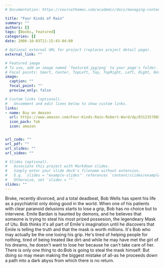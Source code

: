 ```yaml
---
# Documentation: https://sourcethemes.com/academic/docs/managing-content/

title: "Four Kinds of Rain"
summary: ""
authors: []
tags: [Books, Featured]
categories: []
date: 2006-10-03T21:15:43-04:00

# Optional external URL for project (replaces project detail page).
external_link: ""

# Featured image
# To use, add an image named `featured.jpg/png` to your page's folder.
# Focal points: Smart, Center, TopLeft, Top, TopRight, Left, Right, BottomLeft, Bottom, BottomRight.
image:
  caption: ""
  focal_point: ""
  preview_only: false

# Custom links (optional).
#   Uncomment and edit lines below to show custom links.
links:
- name: Buy on Amazon
  url: https://www.amazon.com/Four-Kinds-Rain-Robert-Ward/dp/031235780X
  icon_pack: fab
  icon: amazon


url_code: ""
url_pdf: ""
url_slides: ""
url_video: ""

# Slides (optional).
#   Associate this project with Markdown slides.
#   Simply enter your slide deck's filename without extension.
#   E.g. `slides = "example-slides"` references `content/slides/example-slides.md`.
#   Otherwise, set `slides = ""`.
slides: ""
---
```


Broke, recently divorced, and a total deadbeat, Bob Wells has spent his life as a psychiatrist only doing good in the world. When one of his patients with clear paranoid delusions starts to lose a grip, Bob has no choice but to intervene. Emile Bardan is haunted by demons, and he believes that someone is trying to steal his most prized possesion, the legendeary Mask of Utu. Bob thinks it's all part of Emile's imagination until he discovers that Emile is telling the truth and that the mask is worth millions. It's Bob who may actually be the one losing his grip. He's tired of helping people for nothing, tired of being treated like dirt-and while he may have met the girl of his dreams, he doesn't want to lose her because he can't take care of her. There is only one thing to do:Bob is going to steal the mask himself: But doing so may mean making the biggest mistake of all-as he proceeds down a path into a dark abyss from which there is no return.
